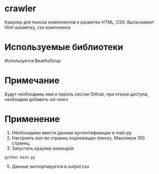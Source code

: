 # crawler
Краулер для поиска компонентов и разметки HTML, CSS. Вытаскивает html-разметку, css компонента

# Используемые библиотеки
Используется BeatifulSoup

# Примечание
Будут необходимы имя и пароль сессии Github, при отказе доступа, необходим добавить ssl-ключ

# Применение
1. Необоходимо ввести данные аунтентификации в main.py
2. Настроить кол-во страниц подлежащих поиску. Максимум 100 страниц.
4. Запустить краулер командой:
```
python main.py
```
5. Данные экспортируется в output.csv
